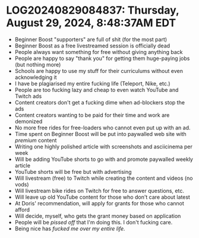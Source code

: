 # LOG20240829084837: Thursday, August 29, 2024, 8:48:37AM EDT

* Beginner Boost "supporters" are full of shit (for the most part)
* Beginner Boost as a free livestreamed session is officially dead
* People always want something for free without giving anything back
* People are happy to say "thank you" for getting them huge-paying jobs (but nothing more)
* Schools are happy to use my stuff for their curriculums without even acknowledging it
* I have be plagiarised my entire fucking life (Teleport, Nike, etc.)
* People are too fucking lazy and cheap to even watch YouTube and Twitch ads
* Content creators don't get a fucking dime when ad-blockers stop the ads
* Content creators wanting to be paid for their time and work are demonized
* No more free rides for free-loaders who cannot even put up with an ad.
* Time spent on Beginner Boost will be put into paywalled web site with *premium* content
* Writing one highly polished article with screenshots and asciicinema per week
* Will be adding YouTube shorts to go with and promote paywalled weekly article
* YouTube shorts will be free but with advertising
* Will livestream (free) to Twitch while creating the content and videos (no vods)
* Will livestream bike rides on Twitch for free to answer questions, etc.
* Will leave up old YouTube content for those who don't care about latest
* At Doris' recommendation, will apply for grants for those who cannot afford
* Will decide, myself, who gets the grant money based on application
* People will be *pissed off* that I'm doing this. I don't fucking care.
* Being nice has *fucked me over my entire life.*
